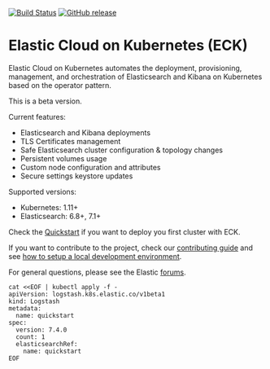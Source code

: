 
[![Build Status](https://devops-ci.elastic.co/buildStatus/icon?job=cloud-on-k8s-e2e-tests&subject=E2E%20tests)](https://devops-ci.elastic.co/view/cloud-on-k8s/job/cloud-on-k8s-e2e-tests)
[![GitHub release](https://img.shields.io/github/v/release/elastic/cloud-on-k8s.svg)](https://github.com/elastic/cloud-on-k8s/releases/latest)

# Elastic Cloud on Kubernetes (ECK)

Elastic Cloud on Kubernetes automates the deployment, provisioning, management, and orchestration of Elasticsearch and Kibana on Kubernetes based on the operator pattern.

This is a beta version.

Current features:

*  Elasticsearch and Kibana deployments
*  TLS Certificates management
*  Safe Elasticsearch cluster configuration & topology changes
*  Persistent volumes usage
*  Custom node configuration and attributes
*  Secure settings keystore updates

Supported versions:

*  Kubernetes: 1.11+
*  Elasticsearch: 6.8+, 7.1+

Check the [Quickstart](https://www.elastic.co/guide/en/cloud-on-k8s/current/k8s-quickstart.html) if you want to deploy you first cluster with ECK.

If you want to contribute to the project, check our [contributing guide](CONTRIBUTING.md) and see [how to setup a local development environment](dev-setup.md).

For general questions, please see the Elastic [forums](https://discuss.elastic.co/c/eck).

```
cat <<EOF | kubectl apply -f -
apiVersion: logstash.k8s.elastic.co/v1beta1
kind: Logstash
metadata:
  name: quickstart
spec:
  version: 7.4.0
  count: 1
  elasticsearchRef:
    name: quickstart
EOF
```